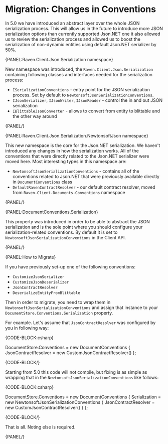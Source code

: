 # Migration: Changes in Conventions

In 5.0 we have introduced an abstract layer over the whole JSON serialization process. This will allow us in the future to introduce more JSON serialization options than currently supported Json.NET one it also allowed us to review the serialization process and allowed us to boost the serialization of non-dynamic entities using default Json.NET serializer by 50%.

{PANEL:Raven.Client.Json.Serialization namespace}

New namespace was introduced, the `Raven.Client.Json.Serialization` containing following classes and interfaces needed for the serialization process:

- `ISerializationConventions` - entry point for the JSON serialization process. Set by default to `NewtonsoftJsonSerializationConventions`.
- `IJsonSerializer`, `IJsonWriter`, `IJsonReader` - control the in and out JSON serialization
- `IBlittableJsonConverter` - allows to convert from entity to blittable and the other way around

{PANEL/}


{PANEL:Raven.Client.Json.Serialization.NewtonsoftJson namespace}

This new namespace is the core for the Json.NET serialization. We haven't introduced any changes in how the serialization works. All of the conventions that were directly related to the Json.NET serializer were moved here. Most interesting types in this namespace are:

- `NewtonsoftJsonSerializationConventions` - contains all of the conventions related to Json.NET that were previously available directly in `DocumentConventions` class
- `DefaultRavenContractResolver` - our default contract resolver, moved from `Raven.Client.Documents.Conventions` namespace

{PANEL/}

{PANEL:DocumentConventions.Serialization}

This property was introduced in order to be able to abstract the JSON serialization and is the sole point where you should configure your serialization-related conventions. By default it is set to `NewtonsoftJsonSerializationConventions` in the Client API.

{PANEL/}

{PANEL:How to Migrate}

If you have previously set-up one of the following conventions:

- `CustomizeJsonSerializer`
- `CustomizeJsonDeserializer`
- `JsonContractResolver`
- `DeserializeEntityFromBlittable`

Then in order to migrate, you need to wrap them in `NewtonsoftJsonSerializationConventions` and assign that instance to your `DocumentStore.Conventions.Serialization` property.

For example. Let's assume that `JsonContractResolver` was configured by you in following way:

{CODE-BLOCK:csharp}

DocumentStore.Conventions = new DocumentConventions
{
    JsonContractResolver = new CustomJsonContractResolver()
};

{CODE-BLOCK/}

Starting from 5.0 this code will not compile, but fixing is as simple as wrapping that in the `NewtonsoftJsonSerializationConventions` like follows:

{CODE-BLOCK:csharp}

DocumentStore.Conventions = new DocumentConventions
{
    Serialization = new NewtonsoftJsonSerializationConventions
    {
        JsonContractResolver = new CustomJsonContractResolver()
    }
};

{CODE-BLOCK/}

That is all. Noting else is required.

{PANEL/}
